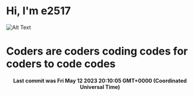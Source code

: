 # Hi, I'm e2517

![Alt Text](https://github.com/E2517/e2517/blob/master/images/background.gif)

# Coders are coders coding codes for coders to code codes

<h4 align="center">Last commit was Fri May 12 2023 20:10:05 GMT+0000 (Coordinated Universal Time)</h4>
